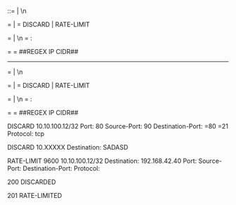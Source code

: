

<Request> ::= <Method> | <Method> \n <parameters>

<method> = <methodName> <args> | <methodName>
<methodName> = DISCARD | RATE-LIMIT <LimitSpecifier>

<parameterS> = <parameter> | <parameter> \n <parameterS>
<parameter> = <key>: <value>

<args> = <ipcidr>
<ipcidr> = ##REGEX IP CIDR##

--------------



<Request> = <method> | <method> \n <parameters>

<method> = <methodName> <args> | <methodName>
<methodName> = DISCARD | RATE-LIMIT <LimitSpecifier>

<parameterS> = <parameter> | <parameter> \n <parameterS>
<parameter> = <key>: <value>

<args> = <ipcidr>
<ipcidr> = ##REGEX IP CIDR##




DISCARD 10.10.100.12/32
Port: 80
Source-Port: 90
Destination-Port: =80 =21
Protocol: tcp


DISCARD 10.XXXXX
Destination: SADASD



RATE-LIMIT 9600 10.10.100.12/32
Destination: 192.168.42.40
Port:
Source-Port:
Destination-Port:
Protocol:



200 DISCARDED

201 RATE-LIMITED
